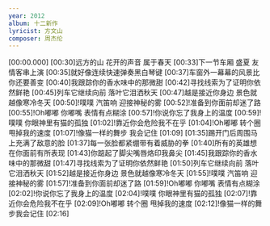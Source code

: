 ```yaml
---
year: 2012
album: 十二新作
lyricist: 方文山
composer: 周杰伦
---
```

[00:00.000]
[00:30]远方的山 花开的声音 属于春天
[00:33]下一节车厢 盛夏 友情客串上演
[00:35]就好像连续快速弹奏黑白琴键
[00:37]车窗外一幕幕的风景比你还要善变
[00:40]我跟踪你的香水味中的那微甜
[00:42]寻找线索为了证明你依然鲜艳
[00:45]列车它继续向前 落叶它泪洒秋天
[00:47]越是接近你身边 景色就越像寒冷冬天
[00:50]!噗噗 汽笛响 迎接神秘的雾
[00:52]!准备到你面前却迷了路
[00:55]!Oh嘟嘟 你嘟嘴 表情有点糊涂
[00:57]!你说你忘了我身上的温度
[00:59]!噗噗 你眼神里有猫的孤独
[01:02]!靠近你会危险我不在乎
[01:04]!Oh嘟嘟 转个圈 甩掉我的速度
[01:07]!像猫一样的舞步 我会记住
[01:09]
[01:35]踢开门后周围马上充满了敌意的脸
[01:37]每一张脸都紧绷带有着威胁的拳
[01:40]所有的英雄想在你面前有所表现
[01:43]你踮起了脚尖嘴唇烙印我鼻尖
[01:45]我跟踪你的香水味中的那微甜
[01:47]寻找线索为了证明你依然鲜艳
[01:50]列车它继续向前 落叶它泪洒秋天
[01:52]越是接近你身边 景色就越像寒冷冬天
[01:55]!噗噗 汽笛响 迎接神秘的雾
[01:57]!准备到你面前却迷了路
[01:59]!Oh嘟嘟 你嘟嘴 表情有点糊涂
[02:02]!你说你忘了我身上的温度
[02:04]!噗噗 你眼神里有猫的孤独
[02:07]!靠近你会危险我不在乎
[02:09]!Oh嘟嘟 转个圈 甩掉我的速度
[02:12]!像猫一样的舞步我会记住
[02:16]